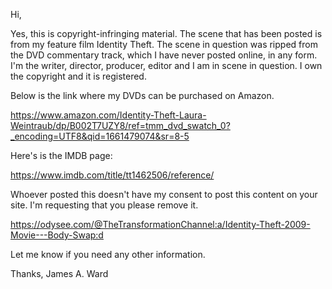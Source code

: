 Hi,

Yes, this is copyright-infringing material. The scene that has been posted is from my feature film Identity Theft. The scene in question was ripped from the DVD commentary track, which I have never posted online, in any form. I'm the writer, director, producer, editor and I am in scene in question. I own the copyright and it is registered.

Below is the link where my DVDs can be purchased on Amazon.

https://www.amazon.com/Identity-Theft-Laura-Weintraub/dp/B002T7UZY8/ref=tmm_dvd_swatch_0?_encoding=UTF8&qid=1661479074&sr=8-5


Here's is the IMDB page:

https://www.imdb.com/title/tt1462506/reference/

Whoever posted this doesn't have my consent to post this content on your site. I'm requesting that you please remove it.

https://odysee.com/@TheTransformationChannel:a/Identity-Theft-2009-Movie---Body-Swap:d 

Let me know if you need any other information.

Thanks,
James A. Ward 
